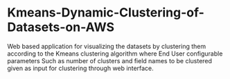 # Kmeans-Dynamic-Clustering-of-Datasets-on-AWS
Web based application for visualizing the datasets by clustering them according to the Kmeans clustering algorithm where End User configurable parameters Such as number of clusters and field names to be clustered given as input for clustering through web interface.
